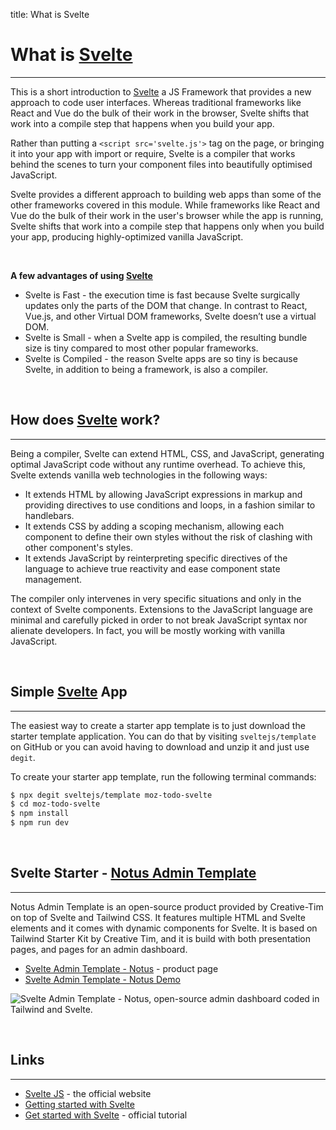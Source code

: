 title: What is Svelte

# What is [Svelte](https://svelte.dev/)
---

This is a short introduction to [Svelte](https://svelte.dev/) a JS Framework that provides a new approach to code user interfaces. Whereas traditional frameworks like React and Vue do the bulk of their work in the browser, Svelte shifts that work into a compile step that happens when you build your app.

Rather than putting a `<script src='svelte.js'>` tag on the page, or bringing it into your app with import or require, Svelte is a compiler that works behind the scenes to turn your component files into beautifully optimised JavaScript.

Svelte provides a different approach to building web apps than some of the other frameworks covered in this module. While frameworks like React and Vue do the bulk of their work in the user's browser while the app is running, Svelte shifts that work into a compile step that happens only when you build your app, producing highly-optimized vanilla JavaScript.

<br />

**A few advantages of using [Svelte](https://svelte.dev/)**

- Svelte is Fast - the execution time is fast because Svelte surgically updates only the parts of the DOM that change. In contrast to React, Vue.js, and other Virtual DOM frameworks, Svelte doesn’t use a virtual DOM.
- Svelte is Small - when a Svelte app is compiled, the resulting bundle size is tiny compared to most other popular frameworks.
- Svelte is Compiled - the reason Svelte apps are so tiny is because Svelte, in addition to being a framework, is also a compiler.

<br />

## How does [Svelte](https://svelte.dev/) work?
---

Being a compiler, Svelte can extend HTML, CSS, and JavaScript, generating optimal JavaScript code without any runtime overhead. To achieve this, Svelte extends vanilla web technologies in the following ways:

- It extends HTML by allowing JavaScript expressions in markup and providing directives to use conditions and loops, in a fashion similar to handlebars.
- It extends CSS by adding a scoping mechanism, allowing each component to define their own styles without the risk of clashing with other component's styles.
- It extends JavaScript by reinterpreting specific directives of the language to achieve true reactivity and ease component state management.

The compiler only intervenes in very specific situations and only in the context of Svelte components. Extensions to the JavaScript language are minimal and carefully picked in order to not break JavaScript syntax nor alienate developers. In fact, you will be mostly working with vanilla JavaScript.

<br />

## Simple [Svelte](https://svelte.dev/) App
---

The easiest way to create a starter app template is to just download the starter template application.
You can do that by visiting `sveltejs/template` on GitHub or you can avoid having to download and unzip it and just use `degit`.

To create your starter app template, run the following terminal commands:

```bash
$ npx degit sveltejs/template moz-todo-svelte
$ cd moz-todo-svelte
$ npm install
$ npm run dev
```

<br />

## Svelte Starter - [Notus Admin Template](https://www.creative-tim.com/product/notus-svelte?AFFILIATE=128200)
---

Notus Admin Template is an open-source product provided by Creative-Tim on top of Svelte and Tailwind CSS. It features multiple HTML and Svelte elements and it comes with dynamic components for Svelte. It is based on Tailwind Starter Kit by Creative Tim, and it is build with both presentation pages, and pages for an admin dashboard.

- [Svelte Admin Template - Notus](https://www.creative-tim.com/product/notus-svelte?AFFILIATE=128200) - product page
- [Svelte Admin Template - Notus Demo](https://demos.creative-tim.com/notus-svelte/?AFFILIATE=128200)

![Svelte Admin Template - Notus, open-source admin dashboard coded in Tailwind and Svelte.](https://raw.githubusercontent.com/ui-themes/svelte-admin-template-notus/master/media/svelte-admin-template-notus-screen-product.jpg)

<br />

## Links
---

- [Svelte JS](https://svelte.dev/) - the official website
- [Getting started with Svelte](https://developer.mozilla.org/en-US/docs/Learn/Tools_and_testing/Client-side_JavaScript_frameworks/Svelte_getting_started)
- [Get started with Svelte](https://svelte.dev/blog/the-easiest-way-to-get-started) - official tutorial
